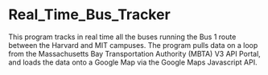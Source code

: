 # Real_Time_Bus_Tracker
This program tracks in real time all the buses running the Bus 1 route between the Harvard and MIT campuses. The program pulls data on a loop from the Massachusetts Bay Transportation Authority (MBTA) V3 API Portal, and loads the data onto a Google Map via the Google Maps Javascript API.
